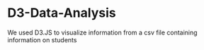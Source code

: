 # D3-Data-Analysis
We used D3.JS to visualize information from a csv file containing information on students
